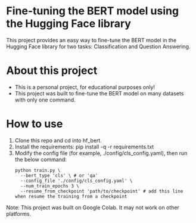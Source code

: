 # Fine-tuning the BERT model using the Hugging Face library
This project provides an easy way to fine-tune the BERT model in the Hugging Face library for two tasks: Classification and Question Answering.
# About this project
- This is a personal project, for educational purposes only!
- This project was built to fine-tune the BERT model on many datasets with only one command.
# How to use
1. Clone this repo and cd into hf_bert.
2. Install the requirements: pip install -q -r requirements.txt
3. Modify the config file (for example, ./config/cls_config.yaml), then run the below command:
    ```
    python train.py \
      --bert_type 'cls' \ # or 'qa'
      --config_file './config/cls_config.yaml' \
      --num_train_epochs 3 \
      --resume_from_checkpoint 'path/to/checkpoint' # add this line when resume the training from a checkpoint
    ```
Note: This project was built on Google Colab. It may not work on other platforms.

